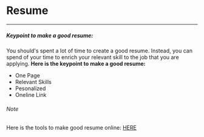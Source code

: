 # Resume

---

##### Keypoint to make a good resume:

You should's spent a lot of time to create a good resume. Instead, you can spend of your time to enrich your relevant skill to the job that you are applying. **Here is the keypoint to make a good resume:**

-   One Page
-   Relevant Skills
-   Pesonalized
-   Oneline Link

###### Note

Here is the tools to make good resume online: [HERE](resumemaker.online)
